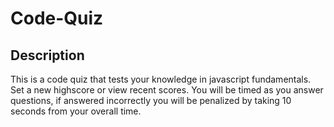 # Code-Quiz

## Description

This is a code quiz that tests your knowledge in javascript fundamentals. Set a new highscore or view recent scores. You will be timed as you answer questions, if answered incorrectly
you will be penalized by taking 10 seconds from your overall time.
